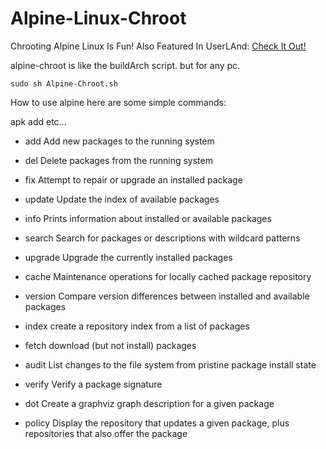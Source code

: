 # Alpine-Linux-Chroot
Chrooting Alpine Linux Is Fun! Also Featured In UserLAnd: [Check It Out!](https://github.com/CypherpunkArmory/UserLAnd-Assets-Alpine)

alpine-chroot is like the buildArch script. but for any pc.

`sudo sh Alpine-Chroot.sh`

How to use alpine
here are some simple commands:

apk add etc...

* add	Add new packages to the running system

* del	Delete packages from the running system

* fix	Attempt to repair or upgrade an installed package

* update Update the index of available packages

* info	Prints information about installed or available packages

* search Search for packages or descriptions with wildcard patterns

* upgrade Upgrade the currently installed packages

* cache	Maintenance operations for locally cached package repository

* version Compare version differences between installed and available packages

* index	create a repository index from a list of packages

* fetch	download (but not install) packages

* audit	List changes to the file system from pristine package install state

* verify Verify a package signature

* dot Create a graphviz graph description for a given package

* policy Display the repository that updates a given package, plus repositories that also offer the package
